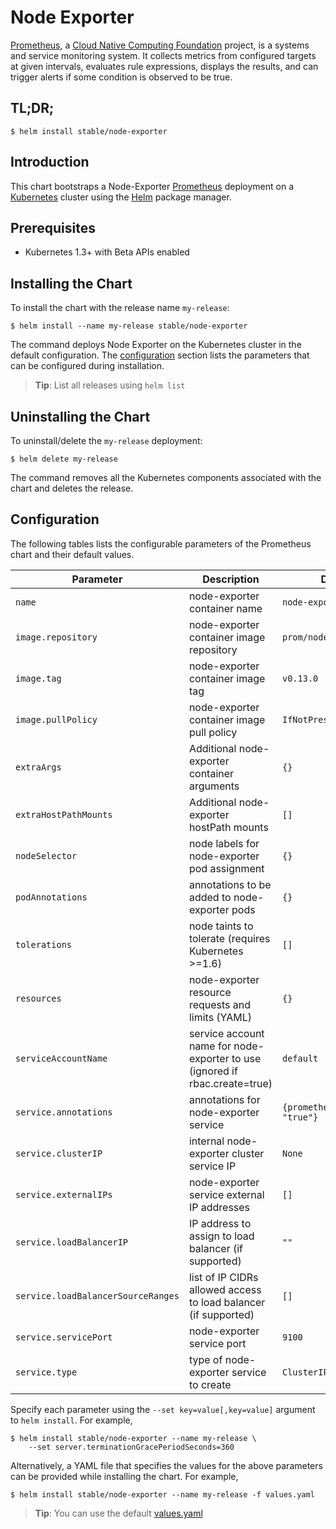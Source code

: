 # Node Exporter

[Prometheus](https://prometheus.io/), a [Cloud Native Computing Foundation](https://cncf.io/) project, is a systems and service monitoring system. It collects metrics from configured targets at given intervals, evaluates rule expressions, displays the results, and can trigger alerts if some condition is observed to be true.

## TL;DR;

```console
$ helm install stable/node-exporter
```

## Introduction

This chart bootstraps a Node-Exporter [Prometheus](https://prometheus.io/) deployment on a [Kubernetes](http://kubernetes.io) cluster using the [Helm](https://helm.sh) package manager.

## Prerequisites

- Kubernetes 1.3+ with Beta APIs enabled

## Installing the Chart

To install the chart with the release name `my-release`:

```console
$ helm install --name my-release stable/node-exporter
```

The command deploys Node Exporter on the Kubernetes cluster in the default configuration. The [configuration](#configuration) section lists the parameters that can be configured during installation.

> **Tip**: List all releases using `helm list`

## Uninstalling the Chart

To uninstall/delete the `my-release` deployment:

```console
$ helm delete my-release
```

The command removes all the Kubernetes components associated with the chart and deletes the release.

## Configuration

The following tables lists the configurable parameters of the Prometheus chart and their default values.

Parameter | Description | Default
--------- | ----------- | -------
`name` | node-exporter container name | `node-exporter`
`image.repository` | node-exporter container image repository| `prom/node-exporter`
`image.tag` | node-exporter container image tag | `v0.13.0`
`image.pullPolicy` | node-exporter container image pull policy | `IfNotPresent`
`extraArgs` | Additional node-exporter container arguments | `{}`
`extraHostPathMounts` | Additional node-exporter hostPath mounts | `[]`
`nodeSelector` | node labels for node-exporter pod assignment | `{}`
`podAnnotations` | annotations to be added to node-exporter pods | `{}`
`tolerations` | node taints to tolerate (requires Kubernetes >=1.6) | `[]`
`resources` | node-exporter resource requests and limits (YAML) | `{}`
`serviceAccountName` | service account name for node-exporter to use (ignored if rbac.create=true) | `default`
`service.annotations` | annotations for node-exporter service | `{prometheus.io/scrape: "true"}`
`service.clusterIP` | internal node-exporter cluster service IP | `None`
`service.externalIPs` | node-exporter service external IP addresses | `[]`
`service.loadBalancerIP` | IP address to assign to load balancer (if supported) | `""`
`service.loadBalancerSourceRanges` | list of IP CIDRs allowed access to load balancer (if supported) | `[]`
`service.servicePort` | node-exporter service port | `9100`
`service.type` | type of node-exporter service to create | `ClusterIP`

Specify each parameter using the `--set key=value[,key=value]` argument to `helm install`. For example,

```console
$ helm install stable/node-exporter --name my-release \
    --set server.terminationGracePeriodSeconds=360
```

Alternatively, a YAML file that specifies the values for the above parameters can be provided while installing the chart. For example,

```console
$ helm install stable/node-exporter --name my-release -f values.yaml
```

> **Tip**: You can use the default [values.yaml](values.yaml)
